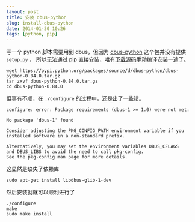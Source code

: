 ```yaml
---
layout: post
title: 安装 dbus-python
slug: install-dbus-python
date: 2014-01-30 10:26
tags: [python, pip]
---
```


写一个 python 脚本需要用到 dbus，但因为 [dbus-python] 这个包并没有提供 `setup.py` ，
所以无法通过 pip 直接安装，唯有[下载源码][src]手动编译安装一途了。

    wget https://pypi.python.org/packages/source/d/dbus-python/dbus-python-0.84.0.tar.gz
    tar zxvf dbus-python-0.84.0.tar.gz
    cd dbus-python-0.84.0

但事有不顺，在 `./configure` 的过程中，还是出了一些错。

    configure: error: Package requirements (dbus-1 >= 1.0) were not met:

    No package 'dbus-1' found

    Consider adjusting the PKG_CONFIG_PATH environment variable if you
    installed software in a non-standard prefix.

    Alternatively, you may set the environment variables DBUS_CFLAGS
    and DBUS_LIBS to avoid the need to call pkg-config.
    See the pkg-config man page for more details.

这显然是缺失了依赖库

    sudo apt-get install libdbus-glib-1-dev

然后安装就就可以顺利进行了

    ./configure
    make
    sudo make install

[dbus-python]: https://pypi.python.org/pypi/dbus-python/0.84.0
[src]: https://pypi.python.org/packages/source/d/dbus-python/dbus-python-0.84.0.tar.gz
